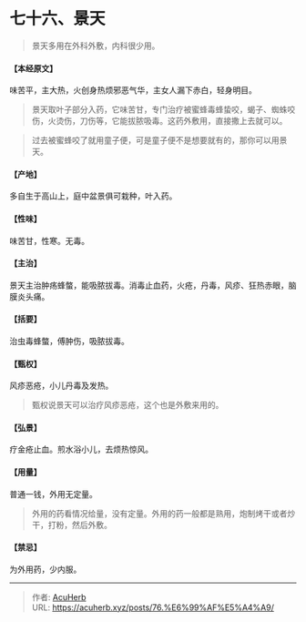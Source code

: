 # 七十六、景天


> 景天多用在外科外敷，内科很少用。

#### 【本经原文】
味苦平，主大热，火创身热烦邪恶气华，主女人漏下赤白，轻身明目。

> 景天取叶子部分入药，它味苦甘，专门治疗被蜜蜂毒蜂蛰咬，蝎子、蜘蛛咬伤，火烫伤，刀伤等，它能拔脓吸毒。这药外敷用，直接撒上去就可以。

> 过去被蜜蜂咬了就用童子便，可是童子便不是想要就有的，那你可以用景天。

#### 【产地】
多自生于高山上，庭中盆景俱可栽种，叶入药。
#### 【性味】
味苦甘，性寒。无毒。
#### 【主治】
景天主治肿疡蜂螫，能吸脓拔毒。消毒止血药，火疮，丹毒，风疹、狂热赤眼，脑膜炎头痛。
#### 【括要】
治虫毒蜂螫，傅肿伤，吸脓拔毒。
#### 【甄权】
风疹恶疮，小儿丹毒及发热。

> 甄权说景天可以治疗风疹恶疮，这个也是外敷来用的。

#### 【弘景】
疗金疮止血。煎水浴小儿，去烦热惊风。
#### 【用量】
普通一钱，外用无定量。

> 外用的药看情况给量，没有定量。外用的药一般都是熟用，炮制烤干或者炒干，打粉，然后外敷。

#### 【禁忌】
为外用药，少内服。

---

> 作者: [AcuHerb](https://acuherb.xyz)  
> URL: https://acuherb.xyz/posts/76.%E6%99%AF%E5%A4%A9/  

